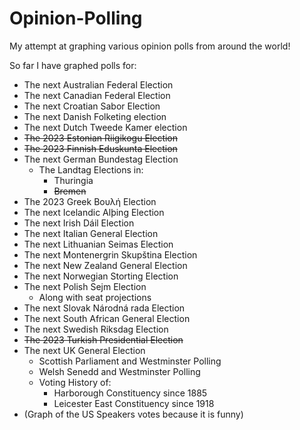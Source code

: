 # Opinion-Polling
My attempt at graphing various opinion polls from around the world!


So far I have graphed polls for:


* The next Australian Federal Election
* The next Canadian Federal Election
* The next Croatian Sabor Election
* The next Danish Folketing election
* The next Dutch Tweede Kamer election
* ~~The 2023 Estonian Riigikogu Election~~
* ~~The 2023 Finnish Eduskunta Election~~
* The next German Bundestag Election
  - The Landtag Elections in:
    * Thuringia
    * ~~Bremen~~
* The 2023 Greek Βουλή Election
* The next Icelandic Alþing Election
* The next Irish Dáil Election
* The next Italian General Election
* The next Lithuanian Seimas Election
* The next Montenergrin Skupština Election
* The next New Zealand General Election
* The next Norwegian Storting Election
* The next Polish Sejm Election
    - Along with seat projections
* The next Slovak Národná rada Election
* The next South African General Election
* The next Swedish Riksdag Election
* ~~The 2023 Turkish Presidential Election~~
* The next UK General Election
  - Scottish Parliament and Westminster Polling
  - Welsh Senedd and Westminster Polling
  - Voting History of:
    * Harborough Constituency since 1885
    * Leicester East Constituency since 1918
* (Graph of the US Speakers votes because it is funny)
